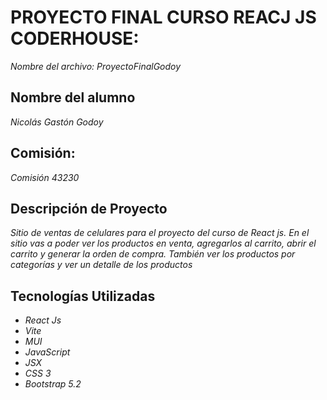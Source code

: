 # PROYECTO FINAL CURSO REACJ JS CODERHOUSE: 
*Nombre del archivo: ProyectoFinalGodoy*

## Nombre del alumno
*Nicolás Gastón Godoy*

## Comisión: 
*Comisión 43230*

## Descripción de Proyecto
*Sitio de ventas de celulares para el proyecto del curso de React js. En el sitio vas a poder ver los productos
en venta, agregarlos al carrito, abrir el carrito y generar la orden de compra. También ver los productos 
por categorías y ver un detalle de los productos* 

## Tecnologías Utilizadas
- *React Js*
- *Vite*
- *MUI*
- *JavaScript*
- *JSX*
- *CSS 3*
- *Bootstrap 5.2*
